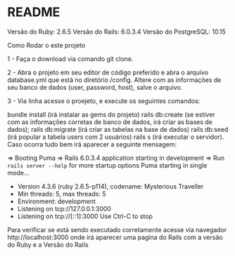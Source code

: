 # README

Versão do Ruby: 2.6.5
Versão do Rails: 6.0.3.4
Versão do PostgreSQL: 10.15

Como Rodar o este projeto

1 - Faça o download via comando git clone.

2 - Abra o projeto em seu editor de código preferido e abra o arquivo database.yml que está no diretório /config. Altere com as informações de seu banco de dados (user, password, host), salve o arquivo.

3 - Via linha acesse o proejeto, e execute os seguintes comandos:

bundle install (irá instalar as gems do projeto)
rails db:create (se estiver com as informações corretas de banco de dados, irá criar as bases de dados);
rails db:migrate (irá criar as tabelas na base de dados)
rails db:seed (irá popular a tabela users com 2 usuários)
rails s (irá executar o servidor). Caso ocorra tudo bem irá aparecer a seguinte mensagem:

=> Booting Puma
=> Rails 6.0.3.4 application starting in development
=> Run `rails server --help` for more startup options
Puma starting in single mode...

- Version 4.3.6 (ruby 2.6.5-p114), codename: Mysterious Traveller
- Min threads: 5, max threads: 5
- Environment: development
- Listening on tcp://127.0.0.1:3000
- Listening on tcp://[::1]:3000
  Use Ctrl-C to stop

Para verificar se está sendo executado corretamente acesse via navegador http://localhost:3000 onde irá aparecer uma pagina do Rails com a versão do Ruby e a Versão do Rails
